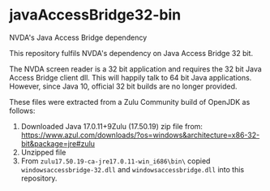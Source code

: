 # javaAccessBridge32-bin
NVDA's Java Access Bridge dependency

This repository fulfils NVDA's dependency on Java Access Bridge 32 bit.

The NVDA screen reader is a 32 bit application and requires the 32 bit Java Access Bridge client dll.
This will happily talk to 64 bit Java applications.
However, since Java 10, official 32 bit builds are no longer provided.

These files were extracted from a Zulu Community build of OpenJDK as follows:

1. Downloaded Java 17.0.11+9Zulu (17.50.19) zip file from: https://www.azul.com/downloads/?os=windows&architecture=x86-32-bit&package=jre#zulu
1. Unzipped file
1. From `zulu17.50.19-ca-jre17.0.11-win_i686\bin\` copied `windowsaccessbridge-32.dll` and `windowsaccessbridge.dll` into this repository.
